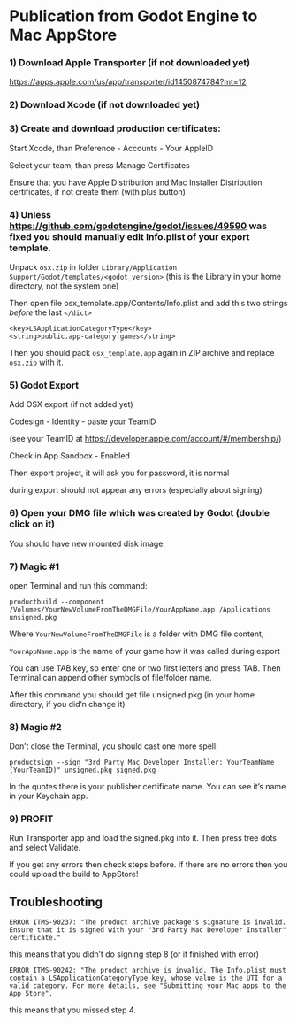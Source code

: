 # Publication from Godot Engine to Mac AppStore

### 1) Download Apple Transporter (if not downloaded yet)

https://apps.apple.com/us/app/transporter/id1450874784?mt=12

### 2) Download Xcode (if not downloaded yet)

### 3) Create and download production certificates:

Start Xcode, than Preference - Accounts - Your AppleID

Select your team, than press Manage Certificates

Ensure that you have Apple Distribution and Mac Installer Distribution certificates, if not create them (with plus button)

### 4) Unless https://github.com/godotengine/godot/issues/49590 was fixed you should manually edit Info.plist of your export template.

Unpack `osx.zip` in folder `Library/Application Support/Godot/templates/<godot_version>` (this is the Library in your home directory, not the system one)

Then open file osx_template.app/Contents/Info.plist and add this two strings _before_ the last `</dict>`
```
<key>LSApplicationCategoryType</key>
<string>public.app-category.games</string>
```
Then you should pack `osx_template.app` again in ZIP archive and replace `osx.zip` with it.

### 5) Godot Export 

Add OSX export (if not added yet)

Codesign - Identity - paste your TeamID

(see your TeamID at https://developer.apple.com/account/#/membership/)

Check in App Sandbox - Enabled

Then export project, it will ask you for password, it is normal

during export should not appear any errors (especially about signing)

### 6) Open your DMG file which was created by Godot (double click on it)

You should have new mounted disk image.

### 7) Magic #1

open Terminal and run this command:
```
productbuild --component /Volumes/YourNewVolumeFromTheDMGFile/YourAppName.app /Applications unsigned.pkg
```

Where `YourNewVolumeFromTheDMGFile` is a folder with DMG file content,

`YourAppName.app` is the name of your game how it was called during export

You can use TAB key, so enter one or two first letters and press TAB. Then Terminal can append other symbols of file/folder name.

After this command you should get file unsigned.pkg (in your home directory, if you did’n change it)

### 8) Magic #2

Don’t close the Terminal, you should cast one more spell:
```
productsign --sign "3rd Party Mac Developer Installer: YourTeamName (YourTeamID)" unsigned.pkg signed.pkg
```
In the quotes there is your publisher certificate name. You can see it’s name in your Keychain app.

### 9) PROFIT

Run Transporter app and load the signed.pkg into it. Then press tree dots and select Validate.

If you get any errors then check steps before. If there are no errors then you could upload the build to AppStore!

## Troubleshooting

`ERROR ITMS-90237: "The product archive package's signature is invalid. Ensure that it is signed with your "3rd Party Mac Developer Installer" certificate."`

this means that you didn’t do signing step 8 (or it finished with error)

`ERROR ITMS-90242: "The product archive is invalid. The Info.plist must contain a LSApplicationCategoryType key, whose value is the UTI for a valid category. For more details, see "Submitting your Mac apps to the App Store".`

this means that you missed step 4.
